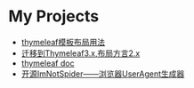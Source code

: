 # My Projects

- [thymeleaf模板布局用法](https://tomoya92.github.io/2017/03/09/thymeleaf-layout/)
- [迁移到Thymeleaf3.x,布局方言2.x](http://blog.csdn.net/qq_33589510/article/details/74892835)
- [thymeleaf doc](http://www.thymeleaf.org/documentation.html)
- [开源ImNotSpider——浏览器UserAgent生成器](http://blog.csdn.net/lbp0408/article/details/73162812)